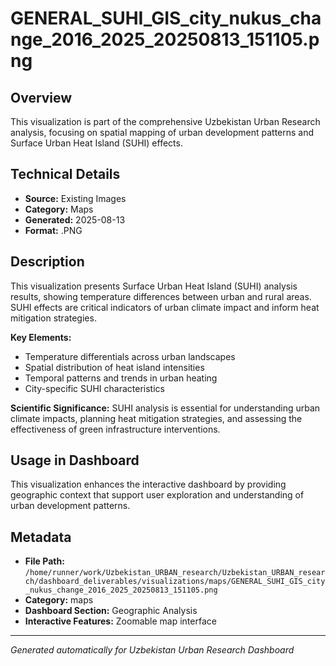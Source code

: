 # GENERAL_SUHI_GIS_city_nukus_change_2016_2025_20250813_151105.png

## Overview
This visualization is part of the comprehensive Uzbekistan Urban Research analysis, focusing on spatial mapping of urban development patterns and Surface Urban Heat Island (SUHI) effects.

## Technical Details
- **Source:** Existing Images
- **Category:** Maps
- **Generated:** 2025-08-13
- **Format:** .PNG

## Description
This visualization presents Surface Urban Heat Island (SUHI) analysis results, showing temperature differences between urban and rural areas. SUHI effects are critical indicators of urban climate impact and inform heat mitigation strategies.

**Key Elements:**
- Temperature differentials across urban landscapes
- Spatial distribution of heat island intensities
- Temporal patterns and trends in urban heating
- City-specific SUHI characteristics

**Scientific Significance:**
SUHI analysis is essential for understanding urban climate impacts, planning heat mitigation strategies, and assessing the effectiveness of green infrastructure interventions.

## Usage in Dashboard
This visualization enhances the interactive dashboard by providing geographic context that support user exploration and understanding of urban development patterns.

## Metadata
- **File Path:** `/home/runner/work/Uzbekistan_URBAN_research/Uzbekistan_URBAN_research/dashboard_deliverables/visualizations/maps/GENERAL_SUHI_GIS_city_nukus_change_2016_2025_20250813_151105.png`
- **Category:** maps
- **Dashboard Section:** Geographic Analysis
- **Interactive Features:** Zoomable map interface

---
*Generated automatically for Uzbekistan Urban Research Dashboard*
